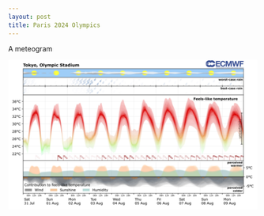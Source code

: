 ```yaml
---
layout: post
title: Paris 2024 Olympics
---
```


A meteogram

![Example meteogram](images/tokyo_heatforecast.jpg)
